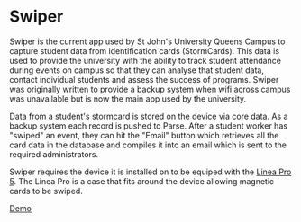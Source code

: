 # Swiper

Swiper is the current app used by St John's University Queens Campus to capture student data from identification cards (StormCards). This data is used to provide the university with the ability to track student attendance during events on campus so that they can analyse that student data, contact individual students and assess the success of programs. Swiper was originally written to provide a backup system when wifi across campus was unavailable but is now the main app used by the university. 

Data from a student's stormcard is stored on the device via core data. As a backup system each record is pushed to Parse. After a student worker has "swiped" an event, they can hit the "Email" button which retrieves all the card data in the database and compiles it into an email which is sent to the required administrators. 

Swiper requires the device it is installed on to be equiped with the [Linea Pro 5](http://ipcprint.com/ios-peripherals/linea-pro-5.html). The Linea Pro is a case that fits around the device allowing magnetic cards to be swiped. 

[Demo](https://appetize.io/app/wvt7eemg4mahqb4v9v0vq9c9f8)
